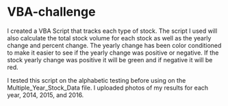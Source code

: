 # VBA-challenge

I created a VBA Script that tracks each type of stock.
The script I used will also calculate the total stock volume for each stock as well as the yearly change and percent change.
The yearly change has been color conditioned to make it easier to see if the yearly change was positive or negative.
If the stock yearly change was positive it will be green and if negative it will be red.


I tested this script on the alphabetic testing before using on the Multiple_Year_Stock_Data file. 
I uploaded photos of my results for each year, 2014, 2015, and 2016.

